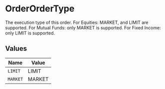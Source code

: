 # OrderOrderType

The execution type of this order. For Equities: MARKET, and LIMIT are supported. For Mutual Funds: only MARKET is supported. For Fixed Income: only LIMIT is supported.


## Values

| Name     | Value    |
| -------- | -------- |
| `LIMIT`  | LIMIT    |
| `MARKET` | MARKET   |